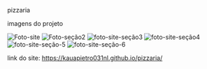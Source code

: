 pizzaria

imagens do projeto

![Foto-site](https://github.com/user-attachments/assets/953fcd09-4169-49f0-ae6c-2ebb61a96937)
![Foto-seção2](https://github.com/user-attachments/assets/3c90890c-5a1d-407c-9fd5-27b6f4c0e727)
![foto-site-seção3](https://github.com/user-attachments/assets/1b474067-8808-4e4c-916c-3df20b6c6f0c)
![foto-site-seção4](https://github.com/user-attachments/assets/ecc2b733-8fd1-416e-8b78-4e6249f4d993)
![foto-site-seção-5](https://github.com/user-attachments/assets/b51bfb94-130f-4762-b7a9-1071db8a7317)
![foto-site-seção-6](https://github.com/user-attachments/assets/f1a0efa1-99b2-4587-b26f-deb9b96c80a3)

link do site: https://kauapietro031nl.github.io/pizzaria/

